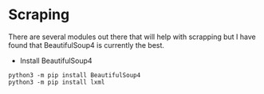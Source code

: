 # Scraping

There are several modules out there that will help with scrapping but I have found that BeautifulSoup4 is currently the best.

- Install BeautifulSoup4

  

```
python3 -m pip install BeautifulSoup4
python3 -m pip install lxml

```